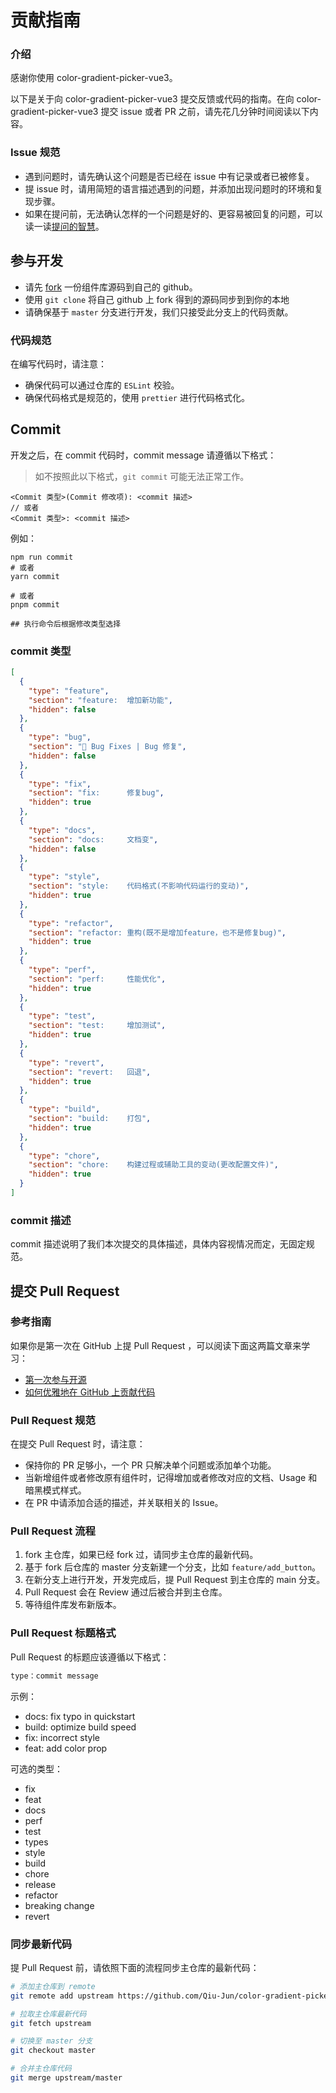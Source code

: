 # 贡献指南

### 介绍

感谢你使用 color-gradient-picker-vue3。

以下是关于向 color-gradient-picker-vue3 提交反馈或代码的指南。在向 color-gradient-picker-vue3 提交 issue 或者 PR 之前，请先花几分钟时间阅读以下内容。

### Issue 规范

- 遇到问题时，请先确认这个问题是否已经在 issue 中有记录或者已被修复。
- 提 issue 时，请用简短的语言描述遇到的问题，并添加出现问题时的环境和复现步骤。
- 如果在提问前，无法确认怎样的一个问题是好的、更容易被回复的问题，可以读一读[提问的智慧](https://github.com/ryanhanwu/How-To-Ask-Questions-The-Smart-Way/blob/master/README-zh_CN.md)。

## 参与开发

- 请先 [fork](https://help.github.com/cn/github/getting-started-with-github/fork-a-repo) 一份组件库源码到自己的 github。
- 使用 `git clone` 将自己 github 上 fork 得到的源码同步到到你的本地
- 请确保基于 `master` 分支进行开发，我们只接受此分支上的代码贡献。

### 代码规范

在编写代码时，请注意：

- 确保代码可以通过仓库的 `ESLint` 校验。
- 确保代码格式是规范的，使用 `prettier` 进行代码格式化。

## Commit

开发之后，在 commit 代码时，commit message 请遵循以下格式：

> 如不按照此以下格式，`git commit` 可能无法正常工作。

```
<Commit 类型>(Commit 修改项): <commit 描述>
// 或者
<Commit 类型>: <commit 描述>
```

例如：

```shell script
npm run commit
# 或者
yarn commit

# 或者
pnpm commit

## 执行命令后根据修改类型选择
```

### commit 类型

```json
[
  {
    "type": "feature",
    "section": "feature:  增加新功能",
    "hidden": false
  },
  {
    "type": "bug",
    "section": "🐛 Bug Fixes | Bug 修复",
    "hidden": false
  },
  {
    "type": "fix",
    "section": "fix:      修复bug",
    "hidden": true
  },
  {
    "type": "docs",
    "section": "docs:     文档变",
    "hidden": false
  },
  {
    "type": "style",
    "section": "style:    代码格式(不影响代码运行的变动)",
    "hidden": true
  },
  {
    "type": "refactor",
    "section": "refactor: 重构(既不是增加feature，也不是修复bug)",
    "hidden": true
  },
  {
    "type": "perf",
    "section": "perf:     性能优化",
    "hidden": true
  },
  {
    "type": "test",
    "section": "test:     增加测试",
    "hidden": true
  },
  {
    "type": "revert",
    "section": "revert:   回退",
    "hidden": true
  },
  {
    "type": "build",
    "section": "build:    打包",
    "hidden": true
  },
  {
    "type": "chore",
    "section": "chore:    构建过程或辅助工具的变动(更改配置文件)",
    "hidden": true
  }
]
```

### commit 描述

commit 描述说明了我们本次提交的具体描述，具体内容视情况而定，无固定规范。

## 提交 Pull Request

### 参考指南

如果你是第一次在 GitHub 上提 Pull Request ，可以阅读下面这两篇文章来学习：

- [第一次参与开源](https://github.com/firstcontributions/first-contributions/blob/main/translations/README.zh-cn.md)
- [如何优雅地在 GitHub 上贡献代码](https://segmentfault.com/a/1190000000736629)

### Pull Request 规范

在提交 Pull Request 时，请注意：

- 保持你的 PR 足够小，一个 PR 只解决单个问题或添加单个功能。
- 当新增组件或者修改原有组件时，记得增加或者修改对应的文档、Usage 和暗黑模式样式。
- 在 PR 中请添加合适的描述，并关联相关的 Issue。

### Pull Request 流程

1. fork 主仓库，如果已经 fork 过，请同步主仓库的最新代码。
2. 基于 fork 后仓库的 master 分支新建一个分支，比如 `feature/add_button`。
3. 在新分支上进行开发，开发完成后，提 Pull Request 到主仓库的 main 分支。
4. Pull Request 会在 Review 通过后被合并到主仓库。
5. 等待组件库发布新版本。

### Pull Request 标题格式

Pull Request 的标题应该遵循以下格式：

```bash
type：commit message
```

示例：

- docs: fix typo in quickstart
- build: optimize build speed
- fix: incorrect style
- feat: add color prop

可选的类型：

- fix
- feat
- docs
- perf
- test
- types
- style
- build
- chore
- release
- refactor
- breaking change
- revert

### 同步最新代码

提 Pull Request 前，请依照下面的流程同步主仓库的最新代码：

```bash
# 添加主仓库到 remote
git remote add upstream https://github.com/Qiu-Jun/color-gradient-picker-vue3.git

# 拉取主仓库最新代码
git fetch upstream

# 切换至 master 分支
git checkout master

# 合并主仓库代码
git merge upstream/master
```
